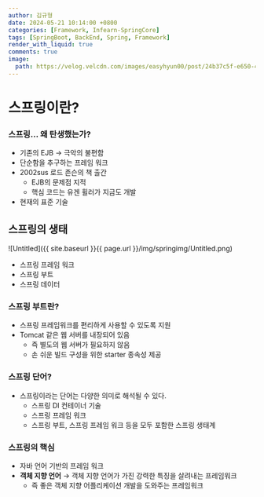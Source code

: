 ```yaml
---
author: 김규형
date: 2024-05-21 10:14:00 +0800
categories: [Framework, Infearn-SpringCore]
tags: [SpringBoot, BackEnd, Spring, Framework]
render_with_liquid: true
comments: true
image:
  path: https://velog.velcdn.com/images/easyhyun00/post/24b37c5f-e650-4d0b-a6f9-24a3ec526964/image.png
---
```


# 스프링이란?

### 스프링… 왜 탄생했는가?

- 기존의 EJB → 극악의 불편함
- 단순함을 추구하는 프레임 워크
- 2002sus 로드 존슨의 책 출간
    - EJB의 문제점 지적
    - 핵심 코드는 유겐 휠러가 지금도 개발
- 현재의 표준 기술

## 스프링의 생태

![Untitled]({{ site.baseurl }}{{ page.url }}/img/springimg/Untitled.png)

- 스프링 프레임 워크
- 스프링 부트
- 스프링 데이터

### 스프링 부트란?

- 스프링 프레임워크를 편리하게 사용할 수 있도록 지원
- Tomcat 같은 웹 서버를 내장되어 있음
    - 즉 별도의 웹 서버가 필요하지 않음
    - 손 쉬운 빌드 구성을 위한 starter 종속성 제공

### 스프링 단어?

- 스프링이라는 단어는 다양한 의미로 해석될 수 있다.
    - 스프링 DI 컨테이너 기술
    - 스프링 프레임 워크
    - 스프링 부트, 스프링 프레임 워크 등을 모두 포함한 스프링 생태계

### 스프링의 핵심

- 자바 언어 기반의 프레임 워크
- **객체 지향 언어** → 객체 지향 언어가 가진 강력한 특징을 살려내는 프레임워크
    - 즉 좋은 객체 지향 어플리케이션 개발을 도와주는 프레임워크
